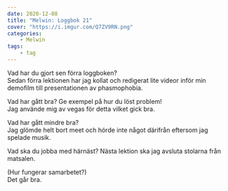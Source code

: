 ```yaml
---
date: 2020-12-08
title: "Melwin: Loggbok 21"
cover: "https://i.imgur.com/Q7ZV9RN.png"
categories: 
    - Melwin
tags:
    - tag
---
```


Vad har du gjort sen förra loggboken?  
Sedan förra lektionen har jag kollat och redigerat lite videor inför min demofilm till presentationen av phasmophobia.

Vad har gått bra? Ge exempel på hur du löst problem!  
Jag använde mig av vegas för detta vilket gick bra.

Vad har gått mindre bra?   
Jag glömde helt bort meet och hörde inte något därifrån eftersom jag spelade musik.

Vad ska du jobba med härnäst? 
Nästa lektion ska jag avsluta stolarna från matsalen.

(Hur fungerar samarbetet?)  
Det går bra.

